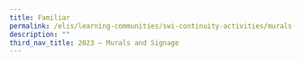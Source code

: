 ```yaml
---
title: Familiar
permalink: /elis/learning-communities/swi-continuity-activities/murals-and-signage/familiar/
description: ""
third_nav_title: 2023 – Murals and Signage
---
```

